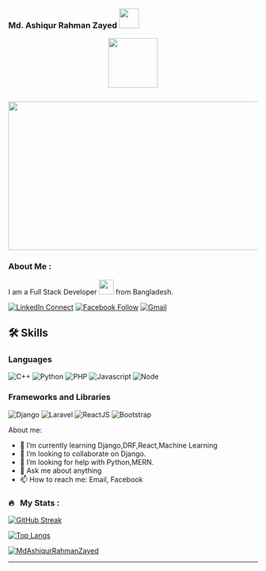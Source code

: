 ### Md. Ashiqur Rahman Zayed <img src="https://media.giphy.com/media/hvRJCLFzcasrR4ia7z/giphy.gif" width="40">

<p align="center"><img src="https://media.giphy.com/media/M9gbBd9nbDrOTu1Mqx/giphy.gif" width="100"/></p>
<p align="center">
</p>
<p align="center">

</p>
<p align="center"><img src="https://komarev.com/ghpvc/?username=MdAshiqurRahmanZayed&style=flat-square&color=blue" alt=""></p>


<p align="center"><img src="https://media.giphy.com/media/dWesBcTLavkZuG35MI/giphy.gif" width="600" height="300"  /></p>

### About Me :

I am a Full Stack Developer <img src="https://media.giphy.com/media/WUlplcMpOCEmTGBtBW/giphy.gif" width="30"> from Bangladesh.


<!--
**MdAshiqurRahmanZayed/MdAshiqurRahmanZayed** is a ✨ _special_ ✨ repository because its `README.md` (this file) appears on your GitHub profile.

Here are some ideas to get you started:

- 🔭 I’m currently working on ...
- 🌱 I’m currently learning ...
- 👯 I’m looking to collaborate on ...
- 🤔 I’m looking for help with ...
- 💬 Ask me about ...
- 📫 How to reach me: ...
- 😄 Pronouns: ...
- ⚡ Fun fact: ...
-->

[![LinkedIn Connect](https://img.shields.io/badge/%20-Connect-black?color=14171A&labelColor=212121&logo=linkedin&logoColor=ffffff)](https://www.linkedin.com/in/md-ashiqur-rahman-zayed-141b741a9/)
[![Facebook Follow](https://img.shields.io/badge/%20-Connect-black?color=14171A&labelColor=1976d2&logo=facebook&logoColor=ffffff)](https://www.facebook.com/mdashiqurrahman.zayed)
[![Gmail](https://img.shields.io/badge/%20-Send%20Mail-black?color=14171A&labelColor=ef5350&logo=gmail&logoColor=ffffff)](mailto:mdzayed2019@gmail.com?subject=From%20GitHub&body=Hi,%20there.%20Found%20you%20from%20GitHub.)


## 🛠️ Skills

### Languages

![C++](https://img.shields.io/badge/c++-%2300599C.svg?style=for-the-badge&logo=c%2B%2B&logoColor=white)
![Python](https://img.shields.io/badge/Python-3776AB?style=for-the-badge&logo=python&logoColor=white)
![PHP](https://img.shields.io/badge/php-%23777BB4.svg?style=for-the-badge&logo=php&logoColor=white)
![Javascript](https://img.shields.io/badge/JavaScript-323330?style=for-the-badge&logo=javascript&logoColor=F7DF1E)
![Node](https://img.shields.io/badge/Node.js-339933?style=for-the-badge&logo=node-dot-js&logoColor=white)

### Frameworks and Libraries

![Django](https://img.shields.io/badge/django-%23092E20.svg?style=for-the-badge&logo=django&logoColor=white)
![Laravel](https://img.shields.io/badge/laravel-%23FF2D20.svg?style=for-the-badge&logo=laravel&logoColor=white)
![ReactJS](https://img.shields.io/badge/react-%2320232a.svg?style=for-the-badge&logo=react&logoColor=%2361DAFB)
![Bootstrap](https://img.shields.io/badge/Bootstrap-563D7C?style=for-the-badge&logo=bootstrap&logoColor=white)

About me:

<!-- - 🔭 I’m currently working on Impel IT Solutions -->
- 🌱 I’m currently learning Django,DRF,React,Machine Learning
- 👯 I’m looking to collaborate on Django.
- 🤔 I’m looking for help with Python,MERN.
- 💬 Ask me about anything
- 📫 How to reach me: Email, Facebook


### 🔥 &nbsp; My Stats :
[![GitHub Streak](http://github-readme-streak-stats.herokuapp.com?user=MdAshiqurRahmanZayed&theme=dark&background=000000)](https://git.io/streak-stats)

[![Top Langs](https://github-readme-stats.vercel.app/api/top-langs/?username=MdAshiqurRahmanZayed&layout=compact&theme=vision-friendly-dark)](https://github.com/anuraghazra/github-readme-stats)

<a href="">
  <img align="center" src="https://github-readme-stats.vercel.app/api?username=MdAshiqurRahmanZayed&show_icons=true&theme=radical" alt="MdAshiqurRahmanZayed"/>
</a>

<hr>



